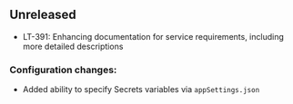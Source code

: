 ## Unreleased

* LT-391: Enhancing documentation for service requirements, including more detailed descriptions

### Configuration changes:

  - Added ability to specify Secrets variables via `appSettings.json`